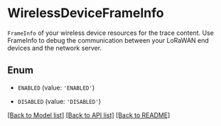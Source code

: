 # WirelessDeviceFrameInfo

 <code>FrameInfo</code> of your wireless device resources for the trace content. Use FrameInfo to debug the communication between your LoRaWAN end devices and the network server.

## Enum

* `ENABLED` (value: `'ENABLED'`)

* `DISABLED` (value: `'DISABLED'`)

[[Back to Model list]](../README.md#documentation-for-models) [[Back to API list]](../README.md#documentation-for-api-endpoints) [[Back to README]](../README.md)


